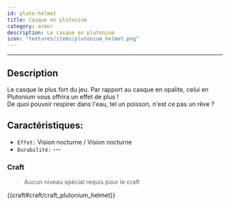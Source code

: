 ```yaml
---
id: pluto-helmet
title: Casque en plutonium
category: armor
description: Le casque en plutonium
icon: "textures/items/plutonium_helmet.png"
---
```

___
## Description

Le casque le plus fort du jeu. Par rapport au casque en opalite, celui en Plutonium vous offrira un effet de plus !  
De quoi pouvoir respirer dans l'eau, tel un poisson, n'est ce pas un rêve ?

## Caractéristiques: 

* ``Effet:`` Vision nocturne / Vision nocturne
* ``Durabilité:`` ---

### Craft

> Aucun niveau spécial requis pour le craft

{{craft#craft/craft_plutonium_helmet}}
